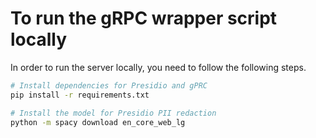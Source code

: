 # To run the gRPC wrapper script locally

In order to run the server locally, you need to follow the following steps.

```bash
# Install dependencies for Presidio and gPRC
pip install -r requirements.txt

# Install the model for Presidio PII redaction
python -m spacy download en_core_web_lg
```
